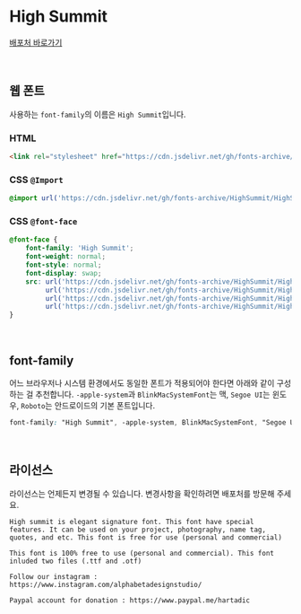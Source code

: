# High Summit

[배포처 바로가기](https://www.dafont.com/high-summit.font)

&nbsp;

## 웹 폰트

사용하는 `font-family`의 이름은 `High Summit`입니다.

### HTML

```html
<link rel="stylesheet" href="https://cdn.jsdelivr.net/gh/fonts-archive/HighSummit/HighSummit.css" type="text/css"/>
```

### CSS `@Import`

```css
@import url('https://cdn.jsdelivr.net/gh/fonts-archive/HighSummit/HighSummit.css');
```

### CSS `@font-face`

```css
@font-face {
    font-family: 'High Summit';
    font-weight: normal;
    font-style: normal;
    font-display: swap;
    src: url('https://cdn.jsdelivr.net/gh/fonts-archive/HighSummit/HighSummit.woff2') format('woff2'),
         url('https://cdn.jsdelivr.net/gh/fonts-archive/HighSummit/HighSummit.woff') format('woff'),
         url('https://cdn.jsdelivr.net/gh/fonts-archive/HighSummit/HighSummit.otf') format('opentype'),
         url('https://cdn.jsdelivr.net/gh/fonts-archive/HighSummit/HighSummit.ttf') format('truetype');
}
```

&nbsp;

## font-family

어느 브라우저나 시스템 환경에서도 동일한 폰트가 적용되어야 한다면 아래와 같이 구성하는 걸 추천합니다. `-apple-system`과 `BlinkMacSystemFont`는 맥, `Segoe UI`는 윈도우, `Roboto`는 안드로이드의 기본 폰트입니다.


```css
font-family: "High Summit", -apple-system, BlinkMacSystemFont, "Segoe UI", Roboto, Oxygen, Ubuntu, Cantarell, "Open Sans", "Helvetica Neue", sans-serif;
```

&nbsp;

## 라이선스

라이선스는 언제든지 변경될 수 있습니다. 변경사항을 확인하려면 배포처를 방문해 주세요.

```
High summit is elegant signature font. This font have special features. It can be used on your project, photography, name tag, quotes, and etc. This font is free for use (personal and commercial) 
 
This font is 100% free to use (personal and commercial). This font inluded two files (.ttf and .otf) 
 
Follow our instagram :  https://www.instagram.com/alphabetadesignstudio/ 
 
Paypal account for donation : https://www.paypal.me/hartadic
```
